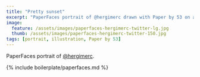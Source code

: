 ```yaml
---
title: "Pretty sunset"
excerpt: "PaperFaces portrait of @hergimerc drawn with Paper by 53 on an iPad."
image: 
  feature: /assets/images/paperfaces-hergimerc-twitter-lg.jpg
  thumb: /assets/images/paperfaces-hergimerc-twitter-150.jpg
tags: [portrait, illustration, Paper by 53]
---
```


PaperFaces portrait of [@hergimerc](http://twitter.com/hergimerc).

{% include boilerplate/paperfaces.md %}
